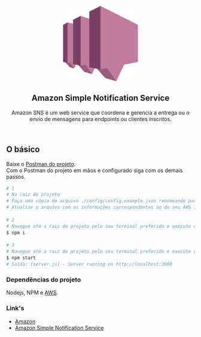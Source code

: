 <p align="center">
  <img src="aws-sns.png" width="200px">
</p>

<h2 align="center">Amazon Simple Notification Service</h2>
<p align="center">Amazon SNS é um web service que coordena e gerencia a entrega ou o envio de mensagens para endpoints ou clientes inscritos.</p>
<br>

## O básico
Baixe o [Postman do projeto](https://www.getpostman.com/collections/51742071e8fa78dd1408).  
Com o Postman do projeto em mãos e configurado siga com os demais passos.

```bash
# 1
# Na raiz do projeto
# Faça uma cópia do arquivo ./config/config.example.json renomeando para config.json
# Atualize o arquivo com as informações correspondentes ao do seu AWS IAM

# 2
# Navegue até a raiz do projeto pelo seu terminal preferido e execute o comando abaixo
$ npm i

# 3
# Navegue até a raiz do projeto pelo seu terminal preferido e execute o comando abaixo
$ npm start
# Saída: [server.js] - Server running on http://localhost:3000
```

### Dependências do projeto
Nodejs, NPM e [AWS](http://console.aws.amazon.com/).

### Link's
- [Amazon](https://aws.amazon.com/pt/?nc2=h_lg)
- [Amazon Simple Notification Service](https://aws.amazon.com/pt/sns/)
